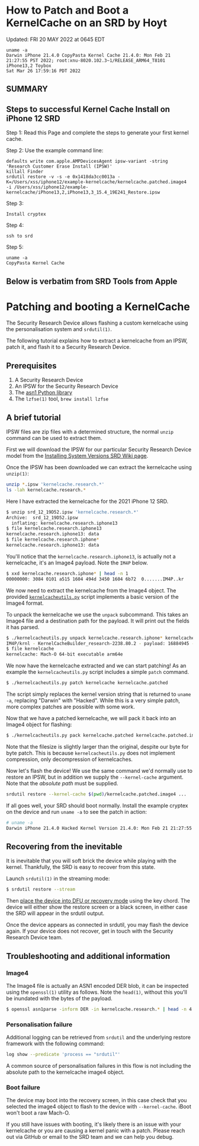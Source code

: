 # How to Patch and Boot a KernelCache on an SRD by Hoyt

Updated: FRI 20 MAY 2022 at 0645 EDT

```
uname -a
Darwin iPhone 21.4.0 CopyPasta Kernel Cache 21.4.0: Mon Feb 21 21:27:55 PST 2022; root:xnu-8020.102.3~1/RELEASE_ARM64_T8101 iPhone13,2 Toybox
Sat Mar 26 17:59:16 PDT 2022
```

## SUMMARY

Steps to successful Kernel Cache Install on iPhone 12 SRD
-------
Step 1: Read this Page and complete the steps to generate your first kernel cache.

Step 2: Use the example command line:
```
defaults write com.apple.AMPDevicesAgent ipsw-variant -string 'Research Customer Erase Install (IPSW)'
killall Finder
srdutil restore -v -s -e 0x1418da3cc0013a -K=/Users/xss/iphone12/example-kernelcache/kernelcache.patched.image4  -i /Users/xss/iphone12/example-kernelcache/iPhone13,2,iPhone13,3_15.4_19E241_Restore.ipsw
```

Step 3:
```
Install cryptex
```

Step 4:
```
ssh to srd
```

Step 5:
```
uname -a
CopyPasta Kernel Cache
```

Below is verbatim from SRD Tools from Apple
-----
# Patching and booting a KernelCache

The Security Research Device allows flashing a custom kernelcache
using the personalisation system and `srdutil(1)`.

The following tutorial explains how to extract a kernelcache from an IPSW,
patch it, and flash it to a Security Research Device.

## Prerequisites

1. A Security Research Device
2. An IPSW for the Security Research Device
3. The [asn1 Python library](https://pypi.org/project/asn1/)
4. The `lzfse(1)` tool, `brew install lzfse`

## A brief tutorial

IPSW files are zip files with a determined structure, the normal `unzip` command
can be used to extract them.

First we will download the IPSW for our particular Security Research Device model
from the [Installing System Versions SRD Wiki page](https://github.com/apple/security-research-device/wiki/2.-Installing-System-Versions).

Once the IPSW has been downloaded we can extract the kernelcache using `unzip(1)`:

```sh
unzip *.ipsw 'kernelcache.research.*'
ls -lah kernelcache.research.*
```

Here I have extracted the kernelcache for the 2021 iPhone 12 SRD.

```sh
$ unzip srd_12_19D52.ipsw 'kernelcache.research.*'
Archive:  srd_12_19D52.ipsw
  inflating: kernelcache.research.iphone13
$ file kernelcache.research.iphone13
kernelcache.research.iphone13: data
$ file kernelcache.research.iphone*
kernelcache.research.iphone13: data
```

You'll notice that the `kernelcache.research.iphone13`, is actually not a kernelcache,
it's an Image4 payload. Note the `IM4P` below.

```sh
$ xxd kernelcache.research.iphone* | head -n 1
00000000: 3084 0101 a515 1604 494d 3450 1604 6b72  0.......IM4P..kr
```

We now need to extract the kernelcache from the Image4 object. The provided
[`kernelcacheutils.py`](kernelcacheutils.py) script implements a basic version
of the Image4 format.

To unpack the kernelcache we use the `unpack` subcommand. This takes an Image4
file and a destination path for the payload. It will print out the fields it has
parsed.

```sh
$ ./kernelcacheutils.py unpack kernelcache.research.iphone* kernelcache
IM4P/krnl - KernelCacheBuilder_research-2238.80.2 - payload: 16884945 - Image4Compression.LZFSE - 49940000
$ file kernelcache
kernelcache: Mach-O 64-bit executable arm64e
```

We now have the kernelcache extracted and we can start patching! As an example the `kernelcacheutils.py` script
includes a simple `patch` command.

```sh
$ ./kernelcacheutils.py patch kernelcache kernelcache.patched
```

The script simply replaces the kernel version string that is returned to `uname -a`, replacing "Darwin" with
"Hacked". While this is a very simple patch, more complex patches are possible with some work.

Now that we have a patched kernelcache, we will pack it back into an Image4 object for flashing:

```sh
$ ./kernelcacheutils.py pack kernelcache.patched kernelcache.patched.image4
```

Note that the filesize is slightly larger than the original, despite our byte for byte patch. This is because
`kernelcacheutils.py` does not implement compression, only decompression of kernelcaches.

Now let's flash the device! We use the same command we'd normally use to restore an IPSW, but in addition we supply
the `--kernel-cache` argument. Note that the _absolute path_ must be supplied.

```sh
srdutil restore --kernel-cache $(pwd)/kernelcache.patched.image4 ...
```

If all goes well, your SRD should boot normally. Install the example cryptex on the device
and run `uname -a` to see the patch in action:

```sh
# uname -a
Darwin iPhone 21.4.0 Hacked Kernel Version 21.4.0: Mon Feb 21 21:27:55 PST 2022; root:xnu-8020.102.3~1/RELEASE_ARM64_T8101 iPhone13,2 Toybox
```

## Recovering from the inevitable

It is inevitable that you will soft brick the device while playing with the kernel. Thankfully, the
SRD is easy to recover from this state.

Launch `srdutil(1)` in the streaming mode:

```sh
$ srdutil restore --stream
```

Then [place the device into DFU or recovery mode](https://support.apple.com/en-us/HT201263)
using the key chord. The device will either show the restore screen or a black screen, in either
case the SRD will appear in the srdutil output.

Once the device appears as connected in srdutil, you may flash the device again. If your device
does not recover, get in touch with the Security Research Device team.

## Troubleshooting and additional information

### Image4

The Image4 file is actually an ASN1 encoded DER blob, it can be inspected using
the `openssl(1)` utility as follows. Note the `head(1)`, without this you'll be
inundated with the bytes of the payload.

```sh
$ openssl asn1parse -inform DER -in kernelcache.research.* | head -n 4
```

### Personalisation failure

Additional logging can be retrieved from `srdutil` and the underlying
restore framework with the following command:

```sh
log show --predicate 'process == "srdutil"'
```

A common source of personalisation failures in this flow is not including the
absolute path to the kernelcache image4 object.

### Boot failure

The device may boot into the recovery screen, in this case check that you selected
the image4 object to flash to the device with `--kernel-cache`. iBoot won't boot a
raw Mach-O.

If you still have issues with booting, it's likely there is an issue with your
kernelcache or you are causing a kernel panic with a patch. Please reach out
via GitHub or email to the SRD team and we can help you debug.
